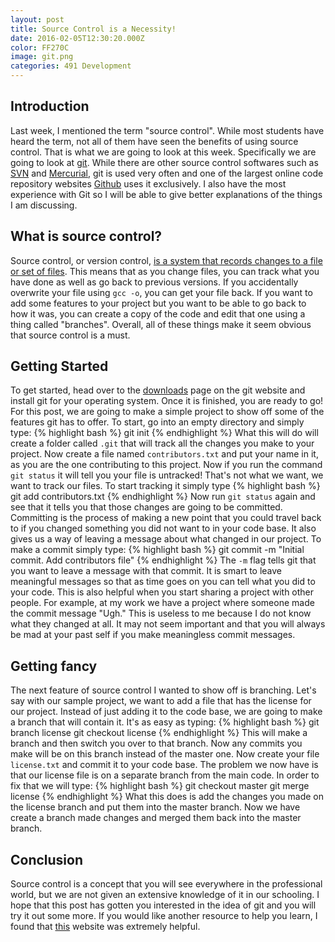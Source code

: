 ```yaml
---
layout: post
title: Source Control is a Necessity!
date: 2016-02-05T12:30:20.000Z
color: FF270C
image: git.png
categories: 491 Development
---
```

Introduction
------------
Last week, I mentioned the term "source control". While most students have heard
the term, not all of them have seen the benefits of using source control. That
is what we are going to look at this week. Specifically we are going to look
at [git][git]. While there are other source control softwares such as [SVN][svn]
and [Mercurial][hg], git is used very often and one of the largest online code
repository websites [Github](https://github.com) uses it exclusively. I also have
the most experience with Git so I will be able to give better explanations of
the things I am discussing.

What is source control?
-----------------------
Source control, or version control,
[is a system that records changes to a file or set of files][scdef]. This means
that as you change files, you can track what you have done as well as go back to
previous versions. If you accidentally overwrite your file using `gcc -o`, you can
get your file back. If you want to add some features to your project but you
want to be able to go back to how it was, you can create a copy of the code and
edit that one using a thing called "branches". Overall, all of these things make
it seem obvious that source control is a must.

Getting Started
---------------
To get started, head over to the [downloads][down] page on the git website and
install git for your operating system. Once it is finished, you are ready to go!
For this post, we are going to make a simple project to show off some of the
features git has to offer. To start, go into an empty directory and simply type:
{% highlight bash %}
git init
{% endhighlight %}
What this will do will create a folder called `.git` that will track all the
changes you make to your project. Now create a file named `contributors.txt` and
put your name in it, as you are the one contributing to this project. Now if you
run the command `git status` it will tell you your file is untracked! That's not
what we want, we want to track our files. To start tracking it simply type
{% highlight bash %}
git add contributors.txt
{% endhighlight %}
Now run `git status` again and see that it tells you that
those changes are going to be committed. Committing is the process of making a
new point that you could travel back to if you changed something you did not
want to in your code base. It also gives us a way of leaving a message about
what changed in our project. To make a commit simply type:
{% highlight bash %}
git commit -m "Initial commit. Add contributors file"
{% endhighlight %}
The `-m` flag tells git that you want to leave a message with that commit. It is
smart to leave meaningful messages so that as time goes on you can tell what you
did to your code. This is also helpful when you start sharing a project with
other people. For example, at my work we have a project where someone made the
commit message "Ugh." This is useless to me because I do not know what they
changed at all. It may not seem important and that you will always be mad at
your past self if you make meaningless commit messages.

Getting fancy
-------------
The next feature of source control I wanted to show off is branching. Let's say
with our sample project, we want to add a file that has the license for our
project. Instead of just adding it to the code base, we are going to make a
branch that will contain it. It's as easy as typing:
{% highlight bash %}
git branch license
git checkout license
{% endhighlight %}
This will make a branch and then switch you over to that branch. Now any commits
you make will be on this branch instead of the master one. Now create your file
`license.txt` and commit it to your code base. The problem we now have is that
our license file is on a separate branch from the main code. In order to fix that
we will type:
{% highlight bash %}
git checkout master
git merge license
{% endhighlight %}
What this does is add the changes you made on the license branch and put them
into the master branch. Now we have create a branch made changes and merged them
back into the master branch.

Conclusion
----------
Source control is a concept that you will see everywhere in the professional
world, but we are not given an extensive knowledge of it in our schooling. I
hope that this post has gotten you interested in the idea of git and you will
try it out some more. If you would like another resource to help you learn, I
found that [this][git_tutorial] website was extremely helpful.

[git]: https://git-scm.com/
[down]: https://git-scm.com/downloads
[svn]: https://subversion.apache.org/
[hg]: https://www.mercurial-scm.org/
[scdef]: https://git-scm.com/book/en/v2/Getting-Started-About-Version-Control
[git_tutorial]: https://try.github.io/levels/1/challenges/1
